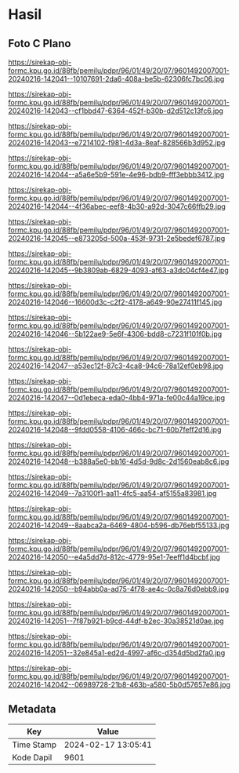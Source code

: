 # Hasil

## Foto C Plano

https://sirekap-obj-formc.kpu.go.id/88fb/pemilu/pdpr/96/01/49/20/07/9601492007001-20240216-142041--10107691-2da6-408a-be5b-62306fc7bc06.jpg

https://sirekap-obj-formc.kpu.go.id/88fb/pemilu/pdpr/96/01/49/20/07/9601492007001-20240216-142043--cf1bbd47-6364-452f-b30b-d2d512c13fc6.jpg

https://sirekap-obj-formc.kpu.go.id/88fb/pemilu/pdpr/96/01/49/20/07/9601492007001-20240216-142043--e7214102-f981-4d3a-8eaf-828566b3d952.jpg

https://sirekap-obj-formc.kpu.go.id/88fb/pemilu/pdpr/96/01/49/20/07/9601492007001-20240216-142044--a5a6e5b9-591e-4e96-bdb9-fff3ebbb3412.jpg

https://sirekap-obj-formc.kpu.go.id/88fb/pemilu/pdpr/96/01/49/20/07/9601492007001-20240216-142044--4f36abec-eef8-4b30-a92d-3047c66ffb29.jpg

https://sirekap-obj-formc.kpu.go.id/88fb/pemilu/pdpr/96/01/49/20/07/9601492007001-20240216-142045--e873205d-500a-453f-9731-2e5bedef6787.jpg

https://sirekap-obj-formc.kpu.go.id/88fb/pemilu/pdpr/96/01/49/20/07/9601492007001-20240216-142045--9b3809ab-6829-4093-af63-a3dc04cf4e47.jpg

https://sirekap-obj-formc.kpu.go.id/88fb/pemilu/pdpr/96/01/49/20/07/9601492007001-20240216-142046--16600d3c-c2f2-4178-a649-90e27411f145.jpg

https://sirekap-obj-formc.kpu.go.id/88fb/pemilu/pdpr/96/01/49/20/07/9601492007001-20240216-142046--5b122ae9-5e6f-4306-bdd8-c7231f101f0b.jpg

https://sirekap-obj-formc.kpu.go.id/88fb/pemilu/pdpr/96/01/49/20/07/9601492007001-20240216-142047--a53ec12f-87c3-4ca8-94c6-78a12ef0eb98.jpg

https://sirekap-obj-formc.kpu.go.id/88fb/pemilu/pdpr/96/01/49/20/07/9601492007001-20240216-142047--0d1ebeca-eda0-4bb4-971a-fe00c44a19ce.jpg

https://sirekap-obj-formc.kpu.go.id/88fb/pemilu/pdpr/96/01/49/20/07/9601492007001-20240216-142048--9fdd0558-4106-466c-bc71-60b7feff2d16.jpg

https://sirekap-obj-formc.kpu.go.id/88fb/pemilu/pdpr/96/01/49/20/07/9601492007001-20240216-142048--b388a5e0-bb16-4d5d-9d8c-2d1560eab8c6.jpg

https://sirekap-obj-formc.kpu.go.id/88fb/pemilu/pdpr/96/01/49/20/07/9601492007001-20240216-142049--7a3100f1-aa11-4fc5-aa54-af5155a83981.jpg

https://sirekap-obj-formc.kpu.go.id/88fb/pemilu/pdpr/96/01/49/20/07/9601492007001-20240216-142049--8aabca2a-6469-4804-b596-db76ebf55133.jpg

https://sirekap-obj-formc.kpu.go.id/88fb/pemilu/pdpr/96/01/49/20/07/9601492007001-20240216-142050--e4a5dd7d-812c-4779-95e1-7eeff1d4bcbf.jpg

https://sirekap-obj-formc.kpu.go.id/88fb/pemilu/pdpr/96/01/49/20/07/9601492007001-20240216-142050--b94abb0a-ad75-4f78-ae4c-0c8a76d0ebb9.jpg

https://sirekap-obj-formc.kpu.go.id/88fb/pemilu/pdpr/96/01/49/20/07/9601492007001-20240216-142051--7f87b921-b9cd-44df-b2ec-30a38521d0ae.jpg

https://sirekap-obj-formc.kpu.go.id/88fb/pemilu/pdpr/96/01/49/20/07/9601492007001-20240216-142051--32e845a1-ed2d-4997-af6c-d354d5bd2fa0.jpg

https://sirekap-obj-formc.kpu.go.id/88fb/pemilu/pdpr/96/01/49/20/07/9601492007001-20240216-142042--06989728-21b8-463b-a580-5b0d57657e86.jpg


## Metadata

| Key        | Value               |
| ---------- | ------------------- |
| Time Stamp | 2024-02-17 13:05:41 |
| Kode Dapil | 9601                |




